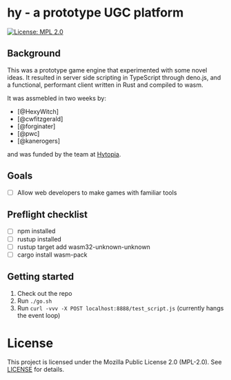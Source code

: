 # hy - a prototype UGC platform
[![License: MPL 2.0](https://img.shields.io/badge/License-MPL_2.0-brightgreen.svg)](https://www.mozilla.org/MPL/2.0/)

## Background
This was a prototype game engine that experimented with some novel ideas. It resulted in server side scripting in TypeScript through deno.js, and a functional, performant client written in Rust and compiled to wasm.

It was assmebled in two weeks by:

- [@HexyWitch]
- [@cwfitzgerald]
- [@forginater]
- [@pwc]
- [@kanerogers]

and was funded by the team at [Hytopia](https://hytopia.com).

## Goals
- [ ] Allow web developers to make games with familiar tools

## Preflight checklist
- [ ] npm installed
- [ ] rustup installed
- [ ] rustup target add wasm32-unknown-unknown
- [ ] cargo install wasm-pack

## Getting started
1. Check out the repo
2. Run `./go.sh`
3. Run `curl -vvv -X POST localhost:8888/test_script.js` (currently hangs the event loop)


# License
This project is licensed under the Mozilla Public License 2.0 (MPL-2.0).
See [LICENSE](./LICENSE) for details.
